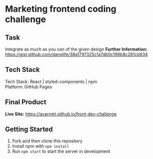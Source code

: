 # Marketing frontend coding challenge

## Task
Integrate as much as you can of the given design
**Further Information:** https://gist.github.com/danolife/38a1797325c1a7db0c196b8c281cb634

## Tech Stack
Tech Stack: React | styled-components | npm <br>
Platform: GitHub Pages

## Final Product

**Live Site:** https://ayarmkt.github.io/front-dev-challenge

## Getting Started

1. Fork and then clone this repository
2. Install npm with `npm install`
3. Run `npm start` to start the server in development
